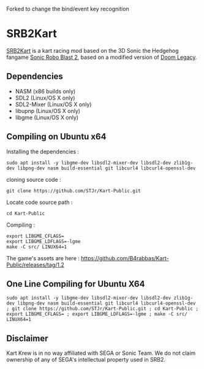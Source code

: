Forked to change the bind/event key recognition

# SRB2Kart

[SRB2Kart](https://srb2.org/mods/) is a kart racing mod based on the 3D Sonic the Hedgehog fangame [Sonic Robo Blast 2](https://srb2.org/), based on a modified version of [Doom Legacy](http://doomlegacy.sourceforge.net/).


## Dependencies
- NASM (x86 builds only)
- SDL2 (Linux/OS X only)
- SDL2-Mixer (Linux/OS X only)
- libupnp (Linux/OS X only)
- libgme (Linux/OS X only)

## Compiling on Ubuntu x64

Installing the dependencies :
```
sudo apt install -y libgme-dev libsdl2-mixer-dev libsdl2-dev zlib1g-dev libpng-dev nasm build-essential git libcurl4 libcurl4-openssl-dev
```

cloning source code :
```
git clone https://github.com/STJr/Kart-Public.git
```

Locate code source path : 
```
cd Kart-Public
```

Compiling : 
```
export LIBGME_CFLAGS=
export LIBGME_LDFLAGS=-lgme
make -C src/ LINUX64=1
```

The game's assets are here : https://github.com/B4rabbas/Kart-Public/releases/tag/1.2

## One Line Compiling for Ubuntu X64

```
sudo apt install -y libgme-dev libsdl2-mixer-dev libsdl2-dev zlib1g-dev libpng-dev nasm build-essential git libcurl4 libcurl4-openssl-dev ; git clone https://github.com/STJr/Kart-Public.git ; cd Kart-Public ; export LIBGME_CFLAGS= ; export LIBGME_LDFLAGS=-lgme ; make -C src/ LINUX64=1
```

## Disclaimer
Kart Krew is in no way affiliated with SEGA or Sonic Team. We do not claim ownership of any of SEGA's intellectual property used in SRB2.
